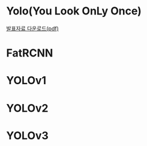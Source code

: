 # Yolo(You Look OnLy Once)




[발표자료 다운로드(pdf)](https://github.com/dss-14th/deeplearning-repo-2/files/5764532/YOLO.You.only.look.once.pdf)



# FatRCNN
# YOLOv1
# YOLOv2
# YOLOv3

